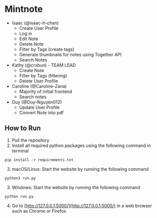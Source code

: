 # Mintnote
- Isaac (@isaac-h-chan)
    * Create User Profile
    * Log in
    * Edit Note
    * Delete Note
    * Filter by Tags (create tags)
    * Generate thumbnails for notes using Together API
    * Search Notes
- Kathy (@crxbun) - TEAM LEAD
    * Create Note
    * Filter by Tags (filtering)
    * Delete User Profile
- Caroline (@Caroline-Zana)
    * Majority of initial frontend
    * Search notes
- Duy (@Duy-Nguyen012)
    * Update User Profile
    * Convert Note into pdf

## How to Run
1. Pull the repository
2. Install all required python packages using the following command in terminal
```
pip install -r requirements.txt
```
3. macOS/Linux: Start the website by running the following command
```
python3 run.py
```
3. Windows: Start the website by running the following command
```
python run.py
```
4. Go to [http://127.0.0.1:5000/](http://127.0.0.1:5000/) in a web browser such as Chrome or Firefox

